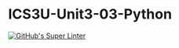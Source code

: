 # ICS3U-Unit3-03-Python

[![GitHub's Super Linter](https://github.com/Peter-Gemmell/ICS3U-Unit3-03-Python/workflows/GitHub's%20Super%20Linter/badge.svg)](https://github.com/Peter-Gemmell/ICS3U-Unit3-03-Python/actions)
